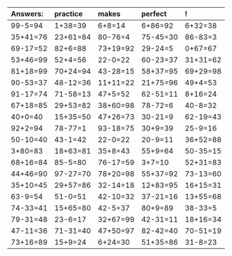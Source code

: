 | Answers: | practice | makes | perfect | ! |
| :--- | :--- | :--- | :--- | :--- |
| 99-5=94 | 1+38=39 | 6+8=14 | 6+86=92 | 6+32=38 | 
| 35+41=76 | 23+61=84 | 80-76=4 | 75-45=30 | 86-83=3 | 
| 69-17=52 | 82+6=88 | 73+19=92 | 29-24=5 | 0+67=67 | 
| 53+46=99 | 52+4=56 | 22-0=22 | 60-23=37 | 31+31=62 | 
| 81+18=99 | 70+24=94 | 43-28=15 | 58+37=95 | 69+29=98 | 
| 90-53=37 | 48-12=36 | 11+11=22 | 21+75=96 | 49+4=53 | 
| 91-17=74 | 71-58=13 | 47+5=52 | 62-51=11 | 8+16=24 | 
| 67+18=85 | 29+53=82 | 38+60=98 | 78-72=6 | 40-8=32 | 
| 40+0=40 | 15+35=50 | 47+26=73 | 30-21=9 | 62-19=43 | 
| 92+2=94 | 78-77=1 | 93-18=75 | 30+9=39 | 25-9=16 | 
| 50-10=40 | 43-1=42 | 22-0=22 | 20-9=11 | 36+52=88 | 
| 3+80=83 | 18+63=81 | 35+8=43 | 55+9=64 | 50-35=15 | 
| 68+16=84 | 85-5=80 | 76-17=59 | 3+7=10 | 52+31=83 | 
| 44+46=90 | 97-27=70 | 78+20=98 | 55+37=92 | 73-13=60 | 
| 35+10=45 | 29+57=86 | 32-14=18 | 12+83=95 | 16+15=31 | 
| 63-9=54 | 51-0=51 | 42-10=32 | 37-21=16 | 13+55=68 | 
| 74-33=41 | 15+65=80 | 42-5=37 | 80+9=89 | 38-33=5 | 
| 79-31=48 | 23-6=17 | 32+67=99 | 42-31=11 | 18+16=34 | 
| 47-11=36 | 71-31=40 | 47+50=97 | 82-42=40 | 70-51=19 | 
| 73+16=89 | 15+9=24 | 6+24=30 | 51+35=86 | 31-8=23 | 
